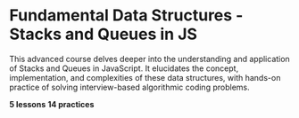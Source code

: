 # Fundamental Data Structures - Stacks and Queues in JS

This advanced course delves deeper into the understanding and application of Stacks and Queues in JavaScript. It elucidates the concept, implementation, and complexities of these data structures, with hands-on practice of solving interview-based algorithmic coding problems.

**5 lessons**
**14 practices**
